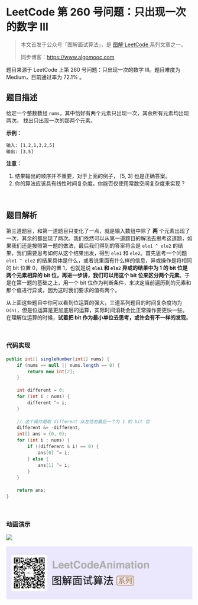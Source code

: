 # LeetCode 第 260 号问题：只出现一次的数字 III

> 本文首发于公众号「图解面试算法」，是 [图解 LeetCode ](<https://github.com/MisterBooo/LeetCodeAnimation>) 系列文章之一。
>
> 同步博客：https://www.algomooc.com

题目来源于 LeetCode 上第 260 号问题：只出现一次的数字 III。题目难度为 Medium，目前通过率为 72.1% 。

## 题目描述

给定一个整数数组 `nums`，其中恰好有两个元素只出现一次，其余所有元素均出现两次。 找出只出现一次的那两个元素。

**示例：**

```
输入: [1,2,1,3,2,5]
输出: [3,5]
```

**注意：**

1. 结果输出的顺序并不重要，对于上面的例子， [5, 3] 也是正确答案。
2. 你的算法应该具有线性时间复杂度。你能否仅使用常数空间复杂度来实现？

<br>

## 题目解析

第三道题目，和第一道题目只变化了一点，就是输入数组中除了 **两** 个元素出现了一次，其余的都出现了两次。我们依然可以从第一道题目的解法去思考这道题，如果我们还是按照第一题的做法，最后我们得到的答案将会是 `ele1 ^ ele2` 的结果，我们需要思考如何从这个结果出发，得到 `ele1` 和 `ele2`。首先思考一个问题 `ele1 ^ ele2` 的结果具体是什么，或者说里面有什么样的信息，异或操作是将相同的 bit 位置 0，相异的置 1，也就是说 **`ele1` 和 `ele2` 异或的结果中为 1 的 bit 位是两个元素相异的 bit 位，再进一步讲，我们可以用这个 bit 位来区分两个元素**。于是在第一题的基础之上，用一个 bit 位作为判断条件，来决定当前遍历到的元素和那个值进行异或，因为这时我们要求的值有两个。

从上面这些题目中你可以看到位运算的强大，三道系列题目的时间复杂度均为 `O(n)`，但是位运算是更加底层的运算，实际时间消耗会比正常操作要更快一些。在理解位运算的时候，**试着把 bit 作为最小单位去思考，或许会有不一样的发现**。

<br>

### 代码实现

```java
public int[] singleNumber(int[] nums) {
    if (nums == null || nums.length == 0) {
        return new int[2];
    }
    
    int different = 0;
    for (int i : nums) {
        different ^= i;
    }

    // 这个操作是取 different 从左往右最后一个为 1 的 bit 位
    different &= -different;
    int[] ans = {0, 0};
    for (int i : nums) {
        if ((different & i) == 0) {
            ans[0] ^= i;
        } else {
            ans[1] ^= i;
        }
    }
    
    return ans;
}
```

<br>

### 动画演示
![](../Animation/260.gif)




![](../../Pictures/qrcode.jpg)